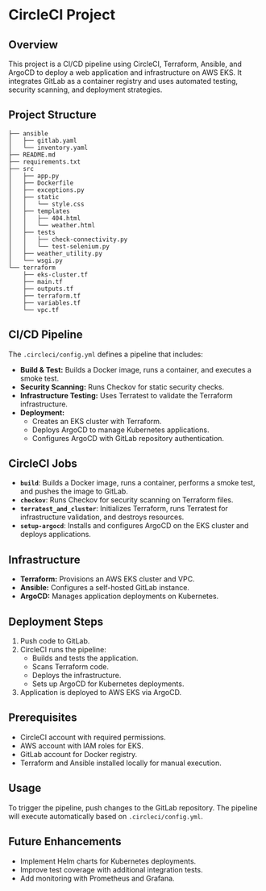 # CircleCI Project

## Overview
This project is a CI/CD pipeline using CircleCI, Terraform, Ansible, and ArgoCD to deploy a web application and infrastructure on AWS EKS. It integrates GitLab as a container registry and uses automated testing, security scanning, and deployment strategies.

## Project Structure
```
├── ansible                 
│   ├── gitlab.yaml
│   └── inventory.yaml
├── README.md              
├── requirements.txt       
├── src                    
│   ├── app.py             
│   ├── Dockerfile         
│   ├── exceptions.py      
│   ├── static
│   │   └── style.css      
│   ├── templates        
│   │   ├── 404.html
│   │   └── weather.html
│   ├── tests              
│   │   ├── check-connectivity.py
│   │   └── test-selenium.py
│   ├── weather_utility.py  
│   └── wsgi.py             
└── terraform               
    ├── eks-cluster.tf      
    ├── main.tf             
    ├── outputs.tf        
    ├── terraform.tf      
    ├── variables.tf       
    └── vpc.tf              
```

## CI/CD Pipeline
The `.circleci/config.yml` defines a pipeline that includes:
- **Build & Test:** Builds a Docker image, runs a container, and executes a smoke test.
- **Security Scanning:** Runs Checkov for static security checks.
- **Infrastructure Testing:** Uses Terratest to validate the Terraform infrastructure.
- **Deployment:**
  - Creates an EKS cluster with Terraform.
  - Deploys ArgoCD to manage Kubernetes applications.
  - Configures ArgoCD with GitLab repository authentication.

## CircleCI Jobs
- **`build`**: Builds a Docker image, runs a container, performs a smoke test, and pushes the image to GitLab.
- **`checkov`**: Runs Checkov for security scanning on Terraform files.
- **`terratest_and_cluster`**: Initializes Terraform, runs Terratest for infrastructure validation, and destroys resources.
- **`setup-argocd`**: Installs and configures ArgoCD on the EKS cluster and deploys applications.

## Infrastructure
- **Terraform:** Provisions an AWS EKS cluster and VPC.
- **Ansible:** Configures a self-hosted GitLab instance.
- **ArgoCD:** Manages application deployments on Kubernetes.

## Deployment Steps
1. Push code to GitLab.
2. CircleCI runs the pipeline:
   - Builds and tests the application.
   - Scans Terraform code.
   - Deploys the infrastructure.
   - Sets up ArgoCD for Kubernetes deployments.
3. Application is deployed to AWS EKS via ArgoCD.

## Prerequisites
- CircleCI account with required permissions.
- AWS account with IAM roles for EKS.
- GitLab account for Docker registry.
- Terraform and Ansible installed locally for manual execution.

## Usage
To trigger the pipeline, push changes to the GitLab repository. The pipeline will execute automatically based on `.circleci/config.yml`.

## Future Enhancements
- Implement Helm charts for Kubernetes deployments.
- Improve test coverage with additional integration tests.
- Add monitoring with Prometheus and Grafana.

